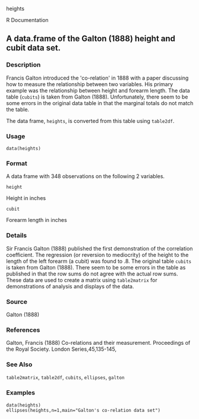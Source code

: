 heights

R Documentation

## A data.frame of the Galton (1888) height and cubit data set.

### Description

Francis Galton introduced the 'co-relation' in 1888 with a paper discussing
how to measure the relationship between two variables. His primary example was
the relationship between height and forearm length. The data table (`cubits`)
is taken from Galton (1888). Unfortunately, there seem to be some errors in
the original data table in that the marginal totals do not match the table.

The data frame, `heights`, is converted from this table using `table2df`.

### Usage

    data(heights)

### Format

A data frame with 348 observations on the following 2 variables.

`height`

Height in inches

`cubit`

Forearm length in inches

### Details

Sir Francis Galton (1888) published the first demonstration of the correlation
coefficient. The regression (or reversion to mediocrity) of the height to the
length of the left forearm (a cubit) was found to .8. The original table
`cubits` is taken from Galton (1888). There seem to be some errors in the
table as published in that the row sums do not agree with the actual row sums.
These data are used to create a matrix using `table2matrix` for demonstrations
of analysis and displays of the data.

### Source

Galton (1888)

### References

Galton, Francis (1888) Co-relations and their measurement. Proceedings of the
Royal Society. London Series,45,135-145,

### See Also

`table2matrix`, `table2df`, `cubits`, `ellipses`, `galton`

### Examples

    
    data(heights)
    ellipses(heights,n=1,main="Galton's co-relation data set")
    

